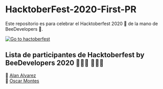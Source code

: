 # HacktoberFest-2020-First-PR 
Este repositorio es para celebrar el Hacktoberfest 2020 🎉 de la mano de BeeDevelopers 🐝.

[![Go to hactoberfest](https://hacktoberfest.digitalocean.com/assets/HF-full-logo-b05d5eb32b3f3ecc9b2240526104cf4da3187b8b61963dd9042fdc2536e4a76c.svg)](https://hacktoberfest.digitalocean.com)

## Lista de participantes de Hacktoberfest by BeeDevelopers 2020 👨🏻‍💻 👩🏻‍💻

📍 [Alan Alvarez](https://www.instagram.com/alanalv5/)  
📍 [Oscar Montes](https://www.facebook.com/oscar.lolero/)  
